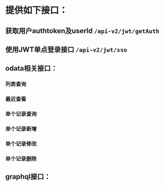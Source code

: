 # 提供如下接口：
## 获取用户authtoken及userId `/api-v2/jwt/getAuth`
## 使用JWT单点登录接口 `/api-v2/jwt/sso`

## odata相关接口：
### 列表查询
### 最近查看
### 单个记录查询
### 单个记录新增
### 单个记录修改
### 单个记录删除

## graphql接口：
